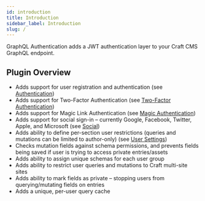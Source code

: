 ```yaml
---
id: introduction
title: Introduction
sidebar_label: Introduction
slug: /
---
```


GraphQL Authentication adds a JWT authentication layer to your Craft CMS GraphQL endpoint.

## Plugin Overview

- Adds support for user registration and authentication (see [Authentication](/usage/authentication))
- Adds support for Two-Factor Authentication (see [Two-Factor Authentication](/usage/two-factor-authentication))
- Adds support for Magic Link Authentication (see [Magic Authentication](/usage/magic-authentication))
- Adds support for social sign-in – currently Google, Facebook, Twitter, Apple, and Microsoft (see [Social](/usage/social))
- Adds ability to define per-section user restrictions (queries and mutations can be limited to author-only) (see [User Settings](/settings/users))
- Checks mutation fields against schema permissions, and prevents fields being saved if user is trying to access private entries/assets
- Adds ability to assign unique schemas for each user group
- Adds ability to restrict user queries and mutations to Craft multi-site sites
- Adds ability to mark fields as private – stopping users from querying/mutating fields on entries
- Adds a unique, per-user query cache
